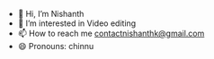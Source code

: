 - 👋 Hi, I’m Nishanth
- 👀 I’m interested in Video editing
- 📫 How to reach me contactnishanthk@gmail.com
- 😄 Pronouns: chinnu

